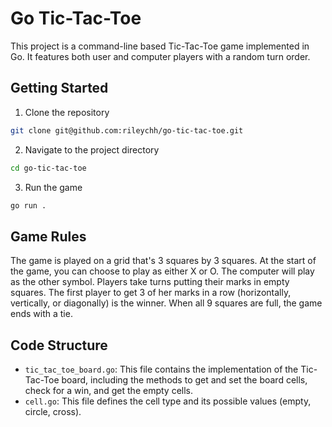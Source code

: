 # Go Tic-Tac-Toe

This project is a command-line based Tic-Tac-Toe game implemented in Go. It features both user and computer players with
a random turn order.

## Getting Started

1. Clone the repository

```bash
git clone git@github.com:rileychh/go-tic-tac-toe.git
```

2. Navigate to the project directory

```bash
cd go-tic-tac-toe
```

3. Run the game

```bash
go run .
```

## Game Rules

The game is played on a grid that's 3 squares by 3 squares. At the start of the game, you can choose to play as either
X or O. The computer will play as the other symbol. Players take turns putting their marks in empty squares. The first
player to get 3 of her marks in a row (horizontally, vertically, or diagonally) is the winner. When all 9 squares are
full, the game ends with a tie.

## Code Structure

- `tic_tac_toe_board.go`: This file contains the implementation of the Tic-Tac-Toe board, including the methods to get 
  and set the board cells, check for a win, and get the empty cells.
- `cell.go`: This file defines the cell type and its possible values (empty, circle, cross).
